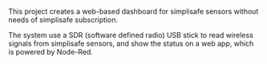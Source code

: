 This project creates a web-based dashboard for simplisafe sensors without needs of simplisafe subscription.

The system use a SDR (software defined radio) USB stick to read wireless signals from simplisafe sensors, and show the status on a web app, which is powered by Node-Red. 